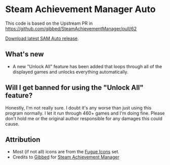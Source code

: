 # Steam Achievement Manager Auto

This code is based on the Upstream PR in https://github.com/gibbed/SteamAchievementManager/pull/62

[Download latest SAM Auto release](https://github.com/FarukGamer/SteamAchievementManager-Auto/releases/latest).

## What's new
- A new "Unlock All" feature has been added that loops through all of the displayed games and unlocks everything automatically.

## Will I get banned for using the "Unlock All" feature?
Honestly, I'm not really sure. I doubt it's any worse than just using this program normally. I let it run through 460+ games and I'm doing fine. Please don't hold me or the original author responsible for any damages this could cause.

## Attribution

- Most (if not all) icons are from the [Fugue Icons](http://p.yusukekamiyamane.com/) set.
- Credits to [Gibbed](https://github.com/gibbed/) for [Steam Achievement Manager](https://github.com/gibbed/SteamAchievementManager) 
